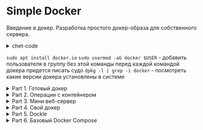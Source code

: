 # Simple Docker

Введение в докер. Разработка простого докер-образа для собственного сервера.
<details>
<summary>chet-code</summary>
  
- `docker run имя:версия`     - запустить контейнер нужной версии
- `docker run -p 80:81 имя` - сопоставить порт 80 хоста порту 81 в контейнере
- `**docker run -v ./opt/datadir/:/var/lib/mysql имя**` - смонтировать каталог /opt/datadir/ хоста в каталог /var/lib/mysql в котнейнере
- `docker exec -it name /bin/sh` - запустить контейнер и подключить ввод вывод в терминал  
            > -i - связать стандартный ввод хоста со стандартным вводом контейнера  
            > -t - связать стандартный вывод хоста со стандартным выводом контейнера  
- echo 'qwe' | docker run -i имя - передать на ввод контейнеру строку qwe  
- `docker inspect [container_id|container_name]`  имя - детальная информация о контейнере  
- `docker logs имя` - вывести стандартный вывод контейнера
- `docker exec имя nginx -t` - проверить правильность файла nginx.conf

 - `docker pull nginx`
  -`docker images`

> посмотреть какие контейнеры есть в системе
 - `docker ps` - покажет работающие  контейнеры   
 - `docker ps -q` - покажет только ИД контейнеров  
 - `docker ps -a` - покажет все контенеры в том числе и остановленные  
 - `docker ps -aq` -  покажет только ИД всех контейнеров
 - `sudo docker stop [container_id|container_name]`
> презапуск контейнера
 - `docker restart [container_id|container_name]`
 - `docker restart $(docker ps -aq)` - перезапустить все контейнеры
 - `docker exec -it do5_ex02 cat /etc/nginx/nginx.conf > nginx.conf` -

</details>

`sudo apt install docker.io`
`sudo usermod -aG docker $USER` - добавить пользователя в группу без этой команды перед каждой командой докера придется писать судо
`dpkg -l | grep -i docker` - посмотреть какие версии докера установлены в системе 


<details>
<summary> Part 1. Готовый докер </summary> 

1. Возьми официальный докер-образ с **nginx** и выкачай его при помощи `docker pull nginx`  
![--scrin-- sudo docker pull](img/1_docker_pull_nginx.png "скачали nginx")  

2. Проверь наличие докер-образа через `docker images`  
![--scrin-- sudo docker images](img/1_docker_images_nginx.png "проверили что образ есть")  

3. Запусти докер-образ через `docker run -d [image_id|repository]`  
4. Проверь, что образ запустился через `docker ps`  
![--scrin-- sudo docker run -d](img/1_docker_run_ps_inspect.png "Запистили образ и проверили что он есть в списке контейнеров")  

5. Посмотри информацию о контейнере через `docker inspect [container_id|container_name]`  
По выводу команды определи и помести в отчёт
- размер контейнера - ![--scrin-- sudo docker size](img/1_docker_size.png "размер контейнера")
- список замапленных портов - ![--scrin-- sudo docker port](img/1_docker_port.png "замапленные порты")
- ip контейнера - ![--scrin-- sudo docker ip](img/1_docker_ip.png "ip контейнера")

7. Останови докер контейнер через `sudo docker stop [container_id|container_name]`  
8. Проверь, что контейнер остановился через `docker ps`
![--scrin-- sudo docker ps](img/1_docker_stop_ps.png "проверили что контейнер остановлен")

9. Запусти докер с портами 80 и 443 в контейнере, замапленными на такие же порты на локальной машине, через команду *run*  
10. Проверь, что в браузере по адресу *localhost:80* доступна стартовая страница **nginx**  
![--scrin-- localhost:80](img/1_docker_localhost_80.png "запустили контейнер с замапленными портами и проверили доступность страницы по локалхосту")  

11. Перезапусти докер контейнер через `docker restart [container_id|container_name]`  
12. Проверь любым способом, что контейнер запустился  
![--scrin-- docker restart ](img/1_docker_restart.png "рестартили контейнер, проверили что он перезапустился")


</details>

<details>
<summary> Part 2. Операции с контейнером</summary>


Докер-образ и контейнер готовы. Теперь можно покопаться в конфигурации **nginx** и отобразить статус страницы.

запустим контейнер задав ему удобное имя 
`sudo docker run -d -p 80:80 --name do5_ex02 nginx`
Если вдруг он не запустился проверить через команду с дирректирвой -а которая покажет все контейнеры зарегистрованные `sudo docker ps -a` статус контейнера если он exited попробовать перезапустить его командой `sudo docker restart do5_ex02` еще раз проверить статуc 
`docker rename  old_name new_name` rename running conteiner

1. Прочитай конфигурационный файл *nginx.conf* внутри докер контейнера через команду *exec*  
`sudo docker exec -it do5_ex02 cat /etc/nginx/nginx.conf`
![--scrin-- read nginx.conf ](img/2_exec_conf.jpg)

2. Создай на локальной машине файл *nginx.conf*  
`touch nginx.conf` 

3. Настрой в нем по пути */status* отдачу страницы статуса сервера **nginx**.
![--scrin-- touch local nginx.conf ](img/2_locl_nginx_conf.jpg)  

<details>
<summary>chet-code</summary>

> в него можно скопировать все что было прочитано на прошлом шаге и добавить секцию, при этом диррективу включения конфугарации надо закомментировать то есть строку `#include /etc/nginx/conf.d/*conf;`
в противном случае можно получать при перезапуске nginx ошибку `nginx: [warn] conflicting server name "loclhost" on 0.0.0.0:80, ignored` - эта ошибка возникает из-за двух одинаковых директивы "server_name" в двух отдельных файлах *.conf.  

</details>

```
server {
  location /status{
    stub_status on;
  }
}
```  


4. Скопируй созданный файл *nginx.conf* внутрь докер-образа через команду `docker cp`  
командой из шага 1 можно проверить что файл скопирован и заменен  
`sudo docker cp nginx.conf do5_ex02:/etc/nginx/nginx.conf`  
![--scrin-- cp nginx.conf ](img/2_cp_nginx_conf.jpg)  



5. Перезапусти **nginx** внутри докер-образа через команду *exec*
   `docker exec $(docker ps -q) nginx -t` -- rewue file nginx.conf
![--scrin-- reload nginx.conf ](img/2_reload_nginx_conf.jpg)  

7. Проверь, что по адресу *localhost:80/status* отдается страничка со статусом сервера **nginx**  
![--scrin-- status nginx.conf ](img/2_status.jpg)  


8. Экспортируй контейнер в файл *container.tar* через команду *export*  
теория https://netpoint-dc.com/blog/sohranenie-i-zagruzka-obrazov-kontejnerov-docker/  
Проверь что архив создан командой ls.

9. Останови контейнер  

10. Удали образ через `docker rmi [image_id|repository]`, не удаляя перед этим контейнеры  

![--scrin-- export + stop + rmi ](img/2_export_stop_rmi.jpg)  

10.  Удали остановленный контейнер  

![--scrin-- rm container ](img/2_rm_container.jpg)  


11. Импортируй контейнер обратно через команду *import*.
12. Запусти импортированный контейнер.
13. Проверь, что по адресу *localhost:80/status* отдается страничка со статусом сервера **nginx**.
![--scrin-- rm container ](img/2_import.png)

</details>

<details>
<summary> Part 3. Мини веб-сервер</summary>

[ Скрипт который запустит сборку сервера  ](part3/p3.sh)  
Теперь стоит немного оторваться от докера, чтобы подготовиться к последнему этапу. Время написать свой сервер.
Теория + пример https://lectureswww.readthedocs.io/5.web.server/fcgi.html

**== Задание ==**

1. Напиши мини-сервер на **C** и **FastCgi**, который будет возвращать простейшую страничку с надписью `Hello World!`  
Создаем файл сервера server.c

``` c
#include <fcgi_stdio.h>
#include <stdio.h>

int main(void) {
    while (FCGI_Accept() >= 0) {
        printf("Content-Type: text/html\r\n");
        printf("Status: 200 OK\r\n\r\n");
        printf("Hello, World!\n");
    }
    
    return 0;
}
```

2. Запусти написанный мини-сервер через *spawn-fcgi* на порту 8080.

   Запускаем контейнер, обновляем перед установкой нужных пакетов, затем скопируем файл сервера и конфиг, можем проверить что файлы появились в контейнерк `docker exec $(docker ps -q) ls`, компилируем и запускаем сервер,о том что сервер запустился мы можем понять по выводу  серверу присвоился PID
   
``` bash
docker run -d -p 80:81 nginx
docker exec $(docker ps -q) apt-get update
docker exec $(docker ps -q) apt-get update 
docker exec $(docker ps -q) apt-get -y install gcc 
docker exec $(docker ps -q) apt-get -y install libfcgi-dev 
docker exec $(docker ps -q) apt-get -y install spawn-fcgi
docker cp server.c $(docker ps -q):/
docker cp nginx/nginx.conf $(docker ps -q):/etc/nginx/
docker exec -it $(docker ps -aq) gcc -o server server.c -lfcgi
docker exec $(docker ps -q) spawn-fcgi -p 8080 server
```
   
4. Напиши свой *nginx.conf*, который будет проксировать все запросы с 81 порта на *127.0.0.1:8080*
   в файле конфига прописываем что будем прокрсироваться `fastcgi_pass` дает команду nginx выполнить CGI-скрипт (в вашем случае скомпилированный и запущенный сервер ) с использованием протокола FastCGI  
``` conf
        location / {
            fastcgi_pass 127.0.0.1:8080;
        }
```
 
 перезапускаем nginx и проверяем отдачу странички
``` bash
docker exec $(docker ps -q) nginx -s reload
```
6. Проверь, что в браузере по *localhost:81* отдается написанная тобой страничка.
7. Положи файл *nginx.conf* по пути *./nginx/nginx.conf* (это понадобится позже).
   ![--scrin-- itog ](img/do05_ex03.png "запущенный и работающий сервер внутри докер контейнера")

   
**== ДОП МАТЕРИАЛЫ ==**
`sudo docker exec -it $(sudo docker ps -q) /bin/sh` - Go in docker conteiner
![--scrin-- update ](img/update.png "Установка обновлений внутрь запущенного контейнера nginx" )   
![--scrin-- install ](img/install.png "установка spawn-fcgi" )    
![--scrin-- version ](img/version.png "проверка версии spawn-fcgi")  



</details>

<details>
<summary> Part 4. Свой докер </summary>


[ Скрипт который запустит сборку сервера DOCERFILE ](part4/p4.sh)  

Теперь всё готово. Можно приступать к написанию докер-образа для созданного сервера.

**== Задание ==**

*При написании докер-образа избегай множественных вызовов команд RUN*

 Напиши свой докер-образ, который:
 1) собирает исходники мини сервера на FastCgi из [Части 3](#part-3-мини-веб-сервер);
 2) запускает его на 8080 порту;
 3) копирует внутрь образа написанный *./nginx/nginx.conf*;
 4) запускает **nginx**.
_**nginx** можно установить внутрь докера самостоятельно, а можно воспользоваться готовым образом с **nginx**'ом, как базовым._

 Собери написанный докер-образ через `docker build` при этом указав имя и тег.
 Проверь через `docker images`, что все собралось корректно.
 Запусти собранный докер-образ с маппингом 81 порта на 80 на локальной машине и маппингом папки *./nginx* внутрь контейнера по адресу, где лежат конфигурационные файлы **nginx**'а (см. [Часть 2](#part-2-операции-с-контейнером)).
     `docker run -d -v ./nginx/nginx.conf:/etc/nginx/nginx.conf -p 80:81 nginx:ex04`
 Проверь, что по localhost:80 доступна страничка написанного мини сервера.
 Допиши в *./nginx/nginx.conf* проксирование странички */status*, по которой надо отдавать статус сервера **nginx**

Перезапусти докер-образ.
*Если всё сделано верно, то, после сохранения файла и перезапуска контейнера, конфигурационный файл внутри докер-образа должен обновиться самостоятельно без лишних действий*.
Проверь, что теперь по *localhost:80/status* отдается страничка со статусом **nginx**

</details>


<details>
<summary> Part 5. Dockle  </summary>
  
[ Скрипт установки утилиты Dockle](part5/install_dockle.sh)    
[ Скрипт который запустит сборку сервера DOCKERFILE и проверить его на корректность](part5/p5.sh)  

После написания образа никогда не будет лишним проверить его на безопасность.

**== Задание ==**

1.  Просканируй образ из предыдущего задания через `dockle [image_id|repository]`  
2.  Исправь образ так, чтобы при проверке через **dockle** не было ошибок и предупреждений  
`dockle -ak NGINX_GPGKEY   имя:версия `   --   **CIS-DI-0010** nginx:ex05  `-ak` это `--accept-key` можно применить еще другие ключи которые можно посмотреть по хелпу этой команды, но у меня не вышло найти комбинацию
`export DOCKER_CONTENT_TRUST=1 ` # need to write  **CIS-DI-0005**   
`dockle --ignore CIS-DI-0010 имя:версия ` - точно работает   
**DKL-DI-0003** Avoid apt-get dist-upgrade - предоложения апдейта и инсталяции надо объеденять в один блок через оператор && пример:  `RUN apt-get update && apt-get install -y ...`



</details>


<details>
<summary> Part 6. Базовый Docker Compose </summary>
  
[ Скрипт который запустит сборку сервера с помощью docker-compose.yml ](part6/p6.sh)  

___
**== Задание ==**
***

Напиши файл *docker-compose.yml*, с помощью которого:
1) Подними докер-контейнер из [Части 5](#part-5-инструмент-dockle) _(он должен работать в локальной сети, т. е. не нужно использовать инструкцию **EXPOSE** и мапить порты на локальную машину)_.
2) Подними докер-контейнер с **nginx**, который будет проксировать все запросы с 8080 порта на 81 порт первого контейнера.
 Замапь 8080 порт второго контейнера на 80 порт локальной машины.

 Останови все запущенные контейнеры.
 Собери и запусти проект с помощью команд `docker-compose build` и `docker-compose up`.
 Проверь, что в браузере по *localhost:80* отдается написанная тобой страничка, как и ранее.

___


**== ТЕОРИЯ  ==**

`docker-compose up`
> **Описание:** Команда используется для создания и запуска контейнеров, указанных в *docker-compose.yaml* . Она запускает все сервисы в фоновом режиме, если используется флаг -d (detached mode). По умолчанию, если команда запускается без флага -d, она также выводит логи сервисов в консоль в реальном времени.
Пример использования: `docker-compose up` Запускает все сервисы и отображает их логи в консоль.

`docker-compose up -d` или `docker-compose up --detach`  
> Команда используется для создания и запуска контейнеров на заднем плане, используя готовый файл *docker-compose.yaml* 
> Запускает сервисы в фоновом режиме без вывода логов в консоль.    

`docker-compose ps` :  
> **Описание:** Эта команда отображает список контейнеров, управляемых Docker Compose, вместе с их текущим состоянием и дополнительной информацией. Она показывает контейнеры, которые запущены и те, которые были созданы в рамках проекта Docker Compose.
Использование: Подходит для просмотра списка созданных и запущенных контейнеров.

`docker-compose logs`  
> **Описание:** Команда используется для вывода логов всех контейнеров, управляемых текущим  Docker Compose проектом. Она позволяет видеть сообщения журнала для всех сервисов, определённых в *docker-compose.yaml* . По умолчанию команда показывает логи всех контейнеров, но можно использовать дополнительные параметры для фильтрации или ограничения вывода.
> Дополнительные параметры:
`-f` или `--follow` Следит за новыми записями в логах в реальном времени  
`--tail`  Ограничивает количество выводимых строк (например, --tail=100 покажет последние 100 строк).
Пример:`docker-compose logs -f` Следит за логами всех сервисов в реальном времени.

`docker-compose run`

> **Описание:** Команда используется для запуска одного разового контейнера для указанного сервиса. Это полезно для выполнения разовых задач или команд в изолированном контейнере. Она не предназначена для просмотра логов всего стека, а скорее для выполнения команд или тестов

`docker-compose start`
> **Описание:** Команда используется для запуска уже созданных контейнеров, которые были остановлены. Она не создает новые контейнеры и не выводит логи. Используется для продолжения работы существующих контейнеров после их остановки. Запускает остановленные контейнеры без изменения их конфигурации.


`docker-compose stop`
> **Описание:** Команда останавливает все контейнеры, описанные в *docker-compose.yaml*, но не удаляет их. Контейнеры останутся на диске, и их можно будет снова запустить с помощью команды `docker-compose start`. Это полезно, когда вы хотите временно остановить работу контейнеров, сохраняя их состояние и данные. Эта команда остановит все контейнеры в стеке, но оставит их на диске.

`docker-compose down`
> **Описание:** Команда останавливает и удаляет все контейнеры, а также связанные с ними сети, тома и другие ресурсы, созданные в процессе работы `docker-compose up`. Это полное удаление всех ресурсов, созданных с помощью docker-compose, и не подходит для простого остановления контейнеров без удаления. Эта команда останавливает и удаляет все контейнеры, связанные сети и тома. Это не то, что нужно для остановки без удаления.

`docker-compose rm`
> **Описание:** Команда docker-compose rm удаляет остановленные контейнеры, которые больше не запущены. Она не останавливает контейнеры, а только удаляет те, которые уже остановлены. Чтобы удалить все контейнеры, нужно сначала остановить их с помощью `docker-compose stop` и затем выполнить `docker-compose rm`. Эта команда удалит только остановленные контейнеры, оставляя активные контейнеры нетронутыми.
